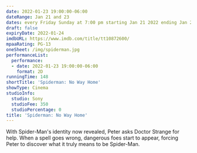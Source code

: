 ```yaml
---
date: 2022-01-23 19:00:00-06:00
dateRange: Jan 21 and 23
dates: every Friday Sunday at 7:00 pm starting Jan 21 2022 ending Jan 23 2022
draft: false
expiryDate: 2022-01-24
imdbURL: https://www.imdb.com/title/tt10872600/
mpaaRating: PG-13
oneSheet: /img/spiderman.jpg
performanceList:
  performance:
  - date: 2022-01-23 19:00:00-06:00
    format: 2D
runningTime: 148
shortTitle: 'Spiderman: No Way Home'
showType: Cinema
studioInfo:
  studio: Sony
  studioFee: 350
  studioPercentage: 0
title: 'Spiderman: No Way Home'
---
```


With Spider-Man's identity now revealed, Peter asks Doctor Strange for help. When a spell goes wrong, dangerous foes start to appear, forcing Peter to discover what it truly means to be Spider-Man.